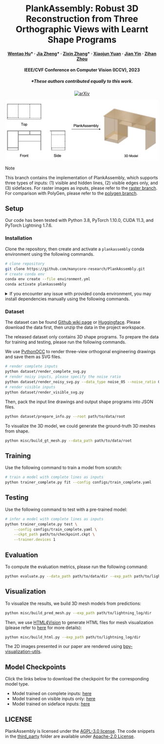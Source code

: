 <div align="center">

# PlankAssembly: Robust 3D Reconstruction from Three Orthographic Views with Learnt Shape Programs

<h4>
  <a href='https://github.com/Huenao' target='_blank'>Wentao Hu</a>*
  ·
  <a href='https://bertjiazheng.github.io/' target='_blank'>Jia Zheng</a>*
  ·
  <a href='https://github.com/Elsa-zhang' target='_blank'>Zixin Zhang</a>*
  ·
  <a href='https://yuan-xiaojun.github.io/Yuan-Xiaojun/' target='_blank'>Xiaojun Yuan</a>
  ·
  <a href='https://sai.sysu.edu.cn/teacher/teacher01/1385356.htm' target='_blank'>Jian Yin</a>
  ·
  <a href='https://zihan-z.github.io/' target='_blank'>Zihan Zhou</a>
</h4>

<h4>
  IEEE/CVF Conference on Computer Vision (ICCV), 2023
</h4>

<h5>
  *These authors contributed equally to this work.
</h5>

[![arXiv](http://img.shields.io/badge/arXiv-2308.05744-B31B1B.svg)](https://arxiv.org/abs/2308.05744)

<img width=500 src="assets/teaser.png">

</div>

> [!NOTE]
> This branch contains the implementation of PlankAssembly, which supports three types of inputs: (1) visible and hidden lines, (2) visible edges only, and (3) sidefaces.
> For raster images as inputs, please refer to the [raster branch](https://github.com/manycore-research/PlankAssembly/tree/atlas).
> For comparison with PolyGen, please refer to the [polygen branch](https://github.com/manycore-research/PlankAssembly/tree/polygen).

## Setup 

Our code has been tested with Python 3.8, PyTorch 1.10.0, CUDA 11.3, and PyTorch Lightning 1.7.6.

### Installation

Clone the repository, then create and activate a `plankassembly` conda environment using the following commands.

```bash
# clone repository
git clone https://github.com/manycore-research/PlankAssembly.git
# create conda env
conda env create --file environment.yml
conda activate plankassembly
```

<details>

<summary>
If you encounter any issue with provided conda environment, you may install dependencies manually using the following commands.
</summary>

```bash
conda create -n plankassembly python=3.8
conda activate plankassembly
conda install pytorch==1.10.0 torchvision==0.11.0 torchaudio==0.10.0 cudatoolkit=11.3 -c pytorch -c conda-forge
pip install pytorch-lightning==1.7.7 torchmetrics==0.11.4 rich==12.5.1 'jsonargparse[signatures]'
pip install detectron2 -f https://dl.fbaipublicfiles.com/detectron2/wheels/cu113/torch1.10/detectron2-0.6%2Bcu113-cp38-cp38-linux_x86_64.whl
conda install -c conda-forge pythonocc-core=7.6.2
pip install numpy shapely svgwrite svgpathtools trimesh setuptools==59.5.0 html4vision
```

</details>

### Dataset

The dataset can be found [Github wiki page](https://github.com/manycore-research/PlankAssembly/wiki/Dataset) or [Huggingface](https://huggingface.co/datasets/manycore-research/PlankAssembly). Please download the data first, then unzip the data in the project workspace.

The released dataset only contains 3D shape programs. To prepare the data for training and testing, please run the following commands.

We use [PythonOCC](https://github.com/tpaviot/pythonocc-core) to render three-view orthogonal engineering drawings and save them as SVG files.

```bash
# render complete inputs
python dataset/render_complete_svg.py
# render noisy inputs, please specify the noise ratio
python dataset/render_noisy_svg.py --data_type noise_05 --noise_ratio 0.05
# render visible inputs
python dataset/render_visible_svg.py
```

Then, pack the input line drawings and output shape programs into JSON files.

```bash
python dataset/prepare_info.py --root path/to/data/root
```

To visualize the 3D model, we could generate the ground-truth 3D meshes from shape.

```bash
python misc/build_gt_mesh.py --data_path path/to/data/root
```

## Training

Use the following command to train a model from scratch:

```bash
# train a model with complete lines as inputs
python trainer_complete.py fit --config configs/train_complete.yaml
```

## Testing

Use the following command to test with a pre-trained model:

```bash
# infer a model with complete lines as inputs
python trainer_complete.py test \
    --config configs/train_complete.yaml \
    --ckpt_path path/to/checkpoint.ckpt \
    --trainer.devices 1
```

## Evaluation

To compute the evaluation metrics, please run the following command:

```bash
python evaluate.py --data_path path/to/data/dir --exp_path path/to/lightning_log/dir
```

## Visualization

To visualize the results, we build 3D mesh models from predictions:

```bash
python misc/build_pred_mesh.py --exp_path path/to/lightning_log/dir
```

Then, we use [HTML4Vision](https://github.com/mtli/HTML4Vision) to generate HTML files for mesh visualization (please refer to [here](https://github.com/mtli/HTML4Vision/#3d-models) for more details):

```bash
python misc/build_html.py --exp_path path/to/lightning_log/dir
```

The 2D images presented in our paper are rendered using [bpy-visualization-utils](https://github.com/davidstutz/bpy-visualization-utils). 

## Model Checkpoints

Click the links below to download the checkpoint for the corresponding model type.

* Model trained on complete inputs: [here](https://manycore-research-azure.kujiale.com/manycore-research/PlankAssembly/models/line_complete-checkpoint_999-precision\=0.944-recall\=0.934-f1\=0.938.ckpt)
* Model trained on visible inputs only: [here](https://manycore-research-azure.kujiale.com/manycore-research/PlankAssembly/models/line_visible-checkpoint_999-precision=0.860-recall=0.843-f1=0.847.ckpt)
* Model trained on sideface inputs: [here](https://manycore-research-azure.kujiale.com/manycore-research/PlankAssembly/models/sideface-checkpoint_999-precision=0.944-recall=0.938-f1=0.939.ckpt)

## LICENSE

PlankAssembly is licensed under the [AGPL-3.0 license](LICENSE). The code snippets in the [third_party](third_party) folder are available under [Apache-2.0 License](https://www.apache.org/licenses/LICENSE-2.0).
